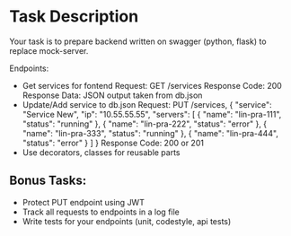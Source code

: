 # Task Description

Your task is to prepare backend written on swagger (python, flask) to replace mock-server.

Endpoints:

- Get services for fontend
  Request: GET /services
  Response Code: 200
  Response Data: JSON output taken from db.json
- Update/Add service to db.json
  Request: PUT /services, 
   {
      "service": "Service New",
      "ip": "10.55.55.55",
      "servers": [
        { "name": "lin-pra-111", "status": "running" },
        { "name": "lin-pra-222", "status": "error" },
        { "name": "lin-pra-333", "status": "running" },
        { "name": "lin-pra-444", "status": "error" }
      ]
    }
  Response Code: 200 or 201
- Use decorators, classes for reusable parts

## Bonus Tasks:

- Protect PUT endpoint using JWT 
- Track all requests to endpoints in a log file
- Write tests for your endpoints (unit, codestyle, api tests)

